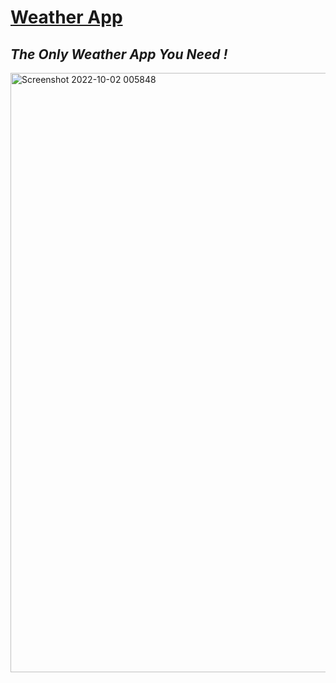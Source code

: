# [Weather App](https://weatherapp1302.netlify.app/)

## _The Only Weather App You Need !_

<img width="959" alt="Screenshot 2022-10-02 005848" src="https://user-images.githubusercontent.com/78149368/193426253-0cbcfb9d-238a-46e5-8708-b169efa269ae.png">
